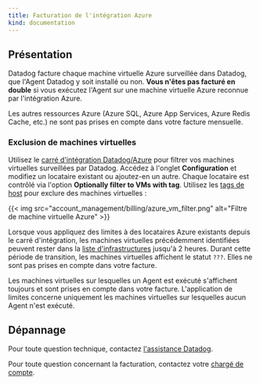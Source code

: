 ```yaml
---
title: Facturation de l'intégration Azure
kind: documentation
---
```

## Présentation

Datadog facture chaque machine virtuelle Azure surveillée dans Datadog, que l'Agent Datadog y soit installé ou non. **Vous n'êtes pas facturé en double** si vous exécutez l'Agent sur une machine virtuelle Azure reconnue par l'intégration Azure.

Les autres ressources Azure (Azure SQL, Azure App Services, Azure Redis Cache, etc.) ne sont pas prises en compte dans votre facture mensuelle.

### Exclusion de machines virtuelles

Utilisez le [carré d'intégration Datadog/Azure][1] pour filtrer vos machines virtuelles surveillées par Datadog. Accédez à l'onglet **Configuration** et modifiez un locataire existant ou ajoutez-en un autre. Chaque locataire est contrôlé via l'option **Optionally filter to VMs with tag**. Utilisez les [tags de host][2] pour exclure des machines virtuelles :

{{< img src="account_management/billing/azure_vm_filter.png" alt="Filtre de machine virtuelle Azure" >}}

Lorsque vous appliquez des limites à des locataires Azure existants depuis le carré d'intégration, les machines virtuelles précédemment identifiées peuvent rester dans la [liste d'infrastructures][3] jusqu'à 2 heures. Durant cette période de transition, les machines virtuelles affichent le statut `???`. Elles ne sont pas prises en compte dans votre facture.

Les machines virtuelles sur lesquelles un Agent est exécuté s'affichent toujours et sont prises en compte dans votre facture. L'application de limites concerne uniquement les machines virtuelles sur lesquelles aucun Agent n'est exécuté.

## Dépannage

Pour toute question technique, contactez [l'assistance Datadog][4].

Pour toute question concernant la facturation, contactez votre [chargé de compte][5].

[1]: https://app.datadoghq.com/account/settings#integrations/azure
[2]: /fr/getting_started/tagging/using_tags/#integrations
[3]: /fr/infrastructure
[4]: /fr/help
[5]: mailto:success@datadoghq.com
